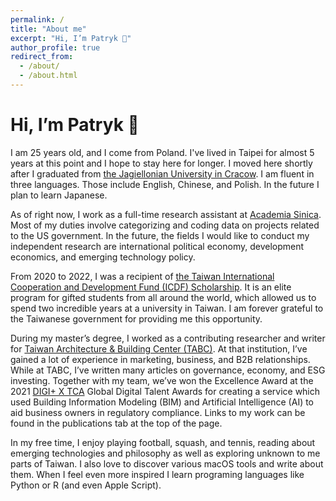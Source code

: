 ```yaml
---
permalink: /
title: "About me"
excerpt: "Hi, I’m Patryk 👋"
author_profile: true
redirect_from: 
  - /about/
  - /about.html
---
```


# Hi, I’m Patryk 👋  

I am 25 years old, and I come from Poland. I've lived in Taipei for almost 5 years at this point and I hope to stay here for longer. I moved here shortly after I graduated from [the Jagiellonian University in Cracow](https://en.uj.edu.pl/en_GB/start). I am fluent in three languages. Those include English, Chinese, and Polish. In the future I plan to learn Japanese.
  
As of right now, I work as a full-time research assistant at [Academia Sinica](https://www.sinica.edu.tw/en). Most of my duties involve categorizing and coding data on projects related to the US government. In the future, the fields I would like to conduct my independent research are international political economy, development economics, and emerging technology policy.  
  
From 2020 to 2022, I was a recipient of [the Taiwan International Cooperation and Development Fund (ICDF) Scholarship](https://www.icdf.org.tw/wSite/np?ctNode=31561&mp=2). It is an elite program for gifted students from all around the world, which allowed us to spend two incredible years at a university in Taiwan. I am forever grateful to the Taiwanese government for providing me this opportunity.  
  
During my master’s degree, I worked as a contributing researcher and writer for [Taiwan Architecture & Building Center (TABC)](https://www.tabc.org.tw/en/). At that institution, I’ve gained a lot of experience in marketing, business, and B2B relationships. While at TABC, I’ve written many articles on governance, economy, and ESG investing. Together with my team, we’ve won the Excellence Award at the 2021 [DIGI+ X TCA](https://www.talentcirculationalliance.org/all-alliance-partners-en/mofa) Global Digital Talent Awards for creating a service which used Building Information Modeling (BIM) and Artificial Intelligence (AI) to aid business owners in regulatory compliance. Links to my work can be found in the publications tab at the top of the page.  
  
In my free time, I enjoy playing football, squash, and tennis, reading about emerging technologies and philosophy as well as exploring unknown to me parts of Taiwan. I also love to discover various macOS tools and write about them. When I feel even more inspired I learn programing languages like Python or R (and even Apple Script).
